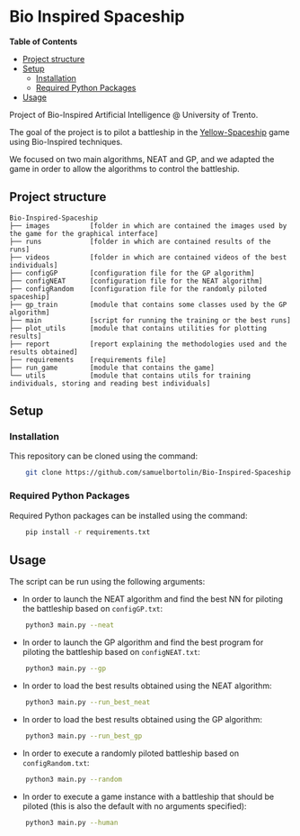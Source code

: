 # Bio Inspired Spaceship

<!-- START doctoc generated TOC please keep comment here to allow auto update -->
<!-- DON'T EDIT THIS SECTION, INSTEAD RE-RUN doctoc TO UPDATE -->
**Table of Contents**

- [Project structure](#project-structure)
- [Setup](#setup)
  - [Installation](#installation)
  - [Required Python Packages](#required-python-packages)
- [Usage](#usage)

<!-- END doctoc generated TOC please keep comment here to allow auto update -->

Project of Bio-Inspired Artificial Intelligence @ University of Trento.

The goal of the project is to pilot a battleship in the [Yellow-Spaceship](https://github.com/ph3nix-cpu/Yellow-Spaceship) game using Bio-Inspired techniques.

We focused on two main algorithms, NEAT and GP, and we adapted the game in order to allow the algorithms to control the battleship.

## Project structure

    Bio-Inspired-Spaceship
    ├── images          [folder in which are contained the images used by the game for the graphical interface]
    ├── runs            [folder in which are contained results of the runs]
    ├── videos          [folder in which are contained videos of the best individuals]
    ├── configGP        [configuration file for the GP algorithm]
    ├── configNEAT      [configuration file for the NEAT algorithm]
    ├── configRandom    [configuration file for the randomly piloted spaceship]
    ├── gp_train        [module that contains some classes used by the GP algorithm]
    ├── main            [script for running the training or the best runs]
    ├── plot_utils      [module that contains utilities for plotting results]
    ├── report          [report explaining the methodologies used and the results obtained]
    ├── requirements    [requirements file]
    ├── run_game        [module that contains the game]
    └── utils           [module that contains utils for training individuals, storing and reading best individuals]


## Setup

### Installation

This repository can be cloned using the command:

```bash
    git clone https://github.com/samuelbortolin/Bio-Inspired-Spaceship.git
```


### Required Python Packages

Required Python packages can be installed using the command:

```bash
    pip install -r requirements.txt
```


## Usage

The script can be run using the following arguments:

* In order to launch the NEAT algorithm and find the best NN for piloting the battleship based on `configGP.txt`:
```bash
    python3 main.py --neat
```

* In order to launch the GP algorithm and find the best program for piloting the battleship based on `configNEAT.txt`:
```bash
    python3 main.py --gp
```

* In order to load the best results obtained using the NEAT algorithm:
```bash
    python3 main.py --run_best_neat
```

* In order to load the best results obtained using the GP algorithm:
```bash
    python3 main.py --run_best_gp
```

* In order to execute a randomly piloted battleship based on `configRandom.txt`:
```bash
    python3 main.py --random
```

* In order to execute a game instance with a battleship that should be piloted (this is also the default with no arguments specified):
```bash
    python3 main.py --human
```
